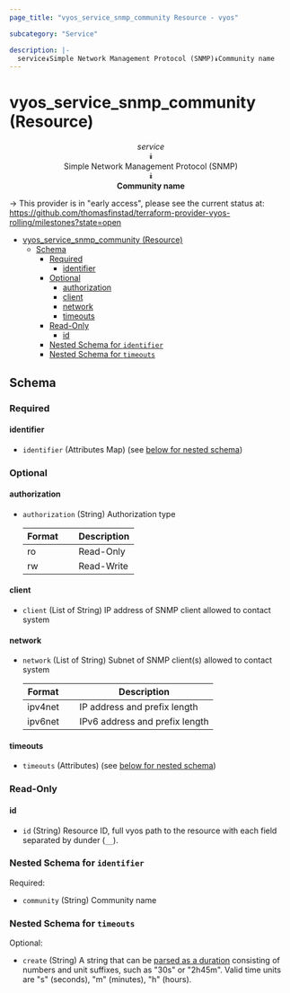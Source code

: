 ```yaml
---
page_title: "vyos_service_snmp_community Resource - vyos"

subcategory: "Service"

description: |-
  service⯯Simple Network Management Protocol (SNMP)⯯Community name
---
```


# vyos_service_snmp_community (Resource)
<center>

*service*  
⯯  
Simple Network Management Protocol (SNMP)  
⯯  
**Community name**


</center>

-> This provider is in "early access", please see the current status at: https://github.com/thomasfinstad/terraform-provider-vyos-rolling/milestones?state=open

<!--TOC-->

- [vyos_service_snmp_community (Resource)](#vyos_service_snmp_community-resource)
  - [Schema](#schema)
    - [Required](#required)
      - [identifier](#identifier)
    - [Optional](#optional)
      - [authorization](#authorization)
      - [client](#client)
      - [network](#network)
      - [timeouts](#timeouts)
    - [Read-Only](#read-only)
      - [id](#id)
    - [Nested Schema for `identifier`](#nested-schema-for-identifier)
    - [Nested Schema for `timeouts`](#nested-schema-for-timeouts)

<!--TOC-->

<!-- schema generated by tfplugindocs -->
## Schema

### Required

#### identifier
- `identifier` (Attributes Map) (see [below for nested schema](#nestedatt--identifier))

### Optional

#### authorization
- `authorization` (String) Authorization type

    |  Format  &emsp;|  Description  |
    |----------|---------------|
    |  ro      &emsp;|  Read-Only    |
    |  rw      &emsp;|  Read-Write   |
#### client
- `client` (List of String) IP address of SNMP client allowed to contact system
#### network
- `network` (List of String) Subnet of SNMP client(s) allowed to contact system

    |  Format   &emsp;|  Description                     |
    |-----------|----------------------------------|
    |  ipv4net  &emsp;|  IP address and prefix length    |
    |  ipv6net  &emsp;|  IPv6 address and prefix length  |
#### timeouts
- `timeouts` (Attributes) (see [below for nested schema](#nestedatt--timeouts))

### Read-Only

#### id
- `id` (String) Resource ID, full vyos path to the resource with each field separated by dunder (`__`).

<a id="nestedatt--identifier"></a>
### Nested Schema for `identifier`

Required:

- `community` (String) Community name


<a id="nestedatt--timeouts"></a>
### Nested Schema for `timeouts`

Optional:

- `create` (String) A string that can be [parsed as a duration](https://pkg.go.dev/time#ParseDuration) consisting of numbers and unit suffixes, such as &#34;30s&#34; or &#34;2h45m&#34;. Valid time units are &#34;s&#34; (seconds), &#34;m&#34; (minutes), &#34;h&#34; (hours).
